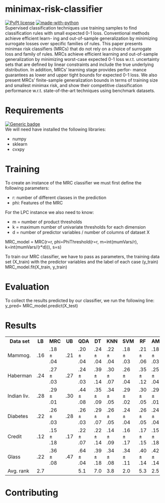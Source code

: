 # minimax-risk-classifier
[![PyPI license](https://img.shields.io/pypi/l/ansicolortags.svg)](https://pypi.python.org/pypi/ansicolortags/) 
[![made-with-python](https://img.shields.io/badge/Made%20with-Python-1f425f.svg)](https://www.python.org/)<br/>
Supervised classification techniques use training samples to find classification rules with small expected 0-1 loss. Conventional methods achieve efficient learn- ing and out-of-sample generalization by minimizing surrogate losses over specific families of rules. This paper presents minimax risk classifiers (MRCs) that do not rely on a choice of surrogate loss and family of rules. MRCs achieve efficient learning and out-of-sample generalization by minimizing worst-case expected 0-1 loss w.r.t. uncertainty sets that are defined by linear constraints and include the true underlying distribution. In addition, MRCs’ learning stage provides perfor- mance guarantees as lower and upper tight bounds for expected 0-1 loss. We also present MRCs’ finite-sample generalization bounds in terms of training size and smallest minimax risk, and show their competitive classification performance w.r.t. state-of-the-art techniques using benchmark datasets.
# Requirements
[![Generic badge](https://img.shields.io/badge/Python-2.X|3.X-blue.svg)](https://shields.io/)<br/>
We will need have installed the following libraries:
* numpy
* sklearn
* cvxpy

# Training
To create an instance of the MRC classifier we must first define the following parameters:
* r: number of different classes in the prediction
* phi: Features of the MRC

For the LPC instance we also need to know:
* m = number of product thresholds
* k = maximum number of univariate thresholds for each dimension
* d = number of predictor variables / number of columns of dataset X

MRC_model = MRC(r=r, phi=PhiThreshold(r=r, m=int(mumVars/r), k=int(mumVars/(r*d))), s=s)<br/>

To train our MRC classifier, we have to pass as parameters, the training data set (X_train) with the predictor variables and the label of each case (y_train) <br/>
MRC_model.fit(X_train, y_train)<br/>

# Evaluation
To collect the results predicted by our classifier, we run the following line:
y_pred= MRC_model.predict(X_test)


# Results
<table>
    <tr>
        <th>Data set</th>
        <th>LB</th>
        <th>MRC</th>
        <th>UB</th>
        <th>QDA</th>
        <th>DT</th>
        <th>KNN</th>
        <th>SVM</th>
        <th>RF</th>
        <th>AMC</th>
        <th>MEM</th>
    </tr>
    <tr>
        <td>Mammog.</td>
        <td>.16</td>
        <td>.18 ± .04</td>
        <td>.21</td>
        <td>.20 ± .04</td>
        <td>.24 ± .04</td>
        <td>.22 ± .04</td>
        <td>.18 ± .03</td>
        <td>.21 ± .06</td>
        <td>.18 ± .03</td>
        <td>.22 ± .04</td>
    </tr>
    <tr>
        <td>Haberman</td>
        <td>.24</td>
        <td>.27 ± .03</td>
        <td>.27</td>
        <td>.24 ± .03</td>
        <td>.39 ± .14</td>
        <td>.30 ± .07</td>
        <td>.26 ± .04</td>
        <td>.35 ± .12</td>
        <td>.25 ± .04</td>
        <td>.27 ± .02</td>
    </tr>
    <tr>
        <td>Indian liv.</td>
        <td>.28</td>
        <td>.29 ± .01</td>
        <td>.30</td>
        <td>.44 ± .08</td>
        <td>.35 ± .09</td>
        <td>.34 ± .05</td>
        <td>.29 ± .02</td>
        <td>.30 ± .05</td>
        <td>.29 ± .01</td>
        <td>.29 ± .01</td>
    </tr>
    <tr>
        <td>Diabetes</td>
        <td>.22</td>
        <td>.26 ± .03</td>
        <td>.28</td>
        <td>.26 ± .03</td>
        <td>.29 ± .07</td>
        <td>.26 ± .05</td>
        <td>.24 ± .04</td>
        <td>.26 ± .05</td>
        <td>.24 ± .04</td>
        <td>.34 ± .04</td>
    </tr>
    <tr>
        <td>Credit</td>
        <td>.12</td>
        <td>.15 ± .18</td>
        <td>.17</td>
        <td>.22 ± .07</td>
        <td>.22 ± .14</td>
        <td>.14 ± .09</td>
        <td>.16 ± .17</td>
        <td>.17 ± .15</td>
        <td>.15 ± .18</td>
        <td>.14 ± .04</td>
    </tr>
    <tr>
        <td>Glass</td>
        <td>.22</td>
        <td>.36 ± .08</td>
        <td>.47</td>
        <td>.64 ± .04</td>
        <td>.39 ± .18</td>
        <td>.34 ± .08</td>
        <td>.34 ± .11</td>
        <td>.40 ± .14</td>
        <td>.42 ± .14</td>
        <td>.35 ± .08</td>
    </tr>
    <tr>
        <td>Avg. rank</td>
        <td colspan="3">2.7</td>
        <td>5.1</td>
        <td>7.0</td>
        <td>3.8</td>
        <td>2.0</td>
        <td>5.3</td>
        <td>2.5</td>
        <td>3.8</td>
    </tr>
</table>


# Contributing
